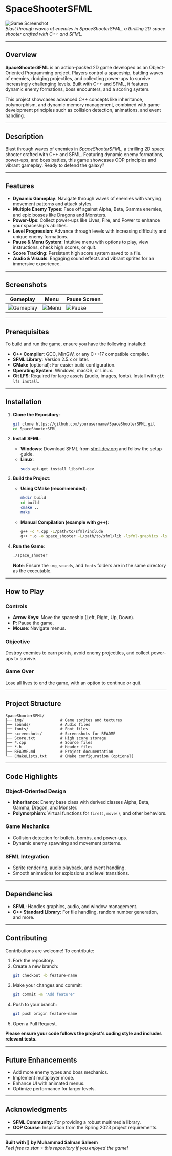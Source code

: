 # SpaceShooterSFML

![Game Screenshot](Screenshots/gameplay.png)  
*Blast through waves of enemies in SpaceShooterSFML, a thrilling 2D space shooter crafted with C++ and SFML.*

---

## Overview

**SpaceShooterSFML** is an action-packed 2D game developed as an Object-Oriented Programming project. Players control a spaceship, battling waves of enemies, dodging projectiles, and collecting power-ups to survive increasingly challenging levels. Built with C++ and SFML, it features dynamic enemy formations, boss encounters, and a scoring system.

This project showcases advanced C++ concepts like inheritance, polymorphism, and dynamic memory management, combined with game development principles such as collision detection, animations, and event handling.

---

## Description

Blast through waves of enemies in *SpaceShooterSFML*, a thrilling 2D space shooter crafted with C++ and SFML. Featuring dynamic enemy formations, power-ups, and boss battles, this game showcases OOP principles and vibrant gameplay. Ready to defend the galaxy?

---

## Features

- **Dynamic Gameplay**: Navigate through waves of enemies with varying movement patterns and attack styles.
- **Multiple Enemy Types**: Face off against Alpha, Beta, Gamma enemies, and epic bosses like Dragons and Monsters.
- **Power-Ups**: Collect power-ups like Lives, Fire, and Power to enhance your spaceship's abilities.
- **Level Progression**: Advance through levels with increasing difficulty and unique enemy formations.
- **Pause & Menu System**: Intuitive menu with options to play, view instructions, check high scores, or quit.
- **Score Tracking**: Persistent high score system saved to a file.
- **Audio & Visuals**: Engaging sound effects and vibrant sprites for an immersive experience.

---

## Screenshots

| Gameplay | Menu | Pause Screen |
|----------|------|--------------|
| ![Gameplay](Screenshots/gameplay.png) | ![Menu](Screenshots/menu.png) | ![Pause](Screenshots/pausescreen.png) |

---

## Prerequisites

To build and run the game, ensure you have the following installed:

- **C++ Compiler**: GCC, MinGW, or any C++17 compatible compiler.
- **SFML Library**: Version 2.5.x or later.
- **CMake** (optional): For easier build configuration.
- **Operating System**: Windows, macOS, or Linux.
- **Git LFS**: Required for large assets (audio, images, fonts). Install with `git lfs install`.

---

## Installation

1. **Clone the Repository**:
   ```bash
   git clone https://github.com/yourusername/SpaceShooterSFML.git
   cd SpaceShooterSFML
   ```

2. **Install SFML**:
   - **Windows**: Download SFML from [sfml-dev.org](https://www.sfml-dev.org/) and follow the setup guide.
   - **Linux**:
     ```bash
     sudo apt-get install libsfml-dev
     ```

3. **Build the Project**:
   - **Using CMake (recommended)**:
     ```bash
     mkdir build
     cd build
     cmake ..
     make
     ```
   - **Manual Compilation (example with g++)**:
     ```bash
     g++ -c *.cpp -I/path/to/sfml/include
     g++ *.o -o space_shooter -L/path/to/sfml/lib -lsfml-graphics -lsfml-window -lsfml-system -lsfml-audio
     ```

4. **Run the Game**:
   ```bash
   ./space_shooter
   ```
   **Note**: Ensure the `img`, `sounds`, and `fonts` folders are in the same directory as the executable.

---

## How to Play

### Controls
- **Arrow Keys**: Move the spaceship (Left, Right, Up, Down).
- **P**: Pause the game.
- **Mouse**: Navigate menus.

### Objective
Destroy enemies to earn points, avoid enemy projectiles, and collect power-ups to survive.

### Game Over
Lose all lives to end the game, with an option to continue or quit.

---

## Project Structure

```
SpaceShooterSFML/
├── img/                # Game sprites and textures
├── sounds/             # Audio files
├── fonts/              # Font files
├── screenshots/        # Screenshots for README
├── Score.txt           # High score storage
├── *.cpp               # Source files
├── *.h                 # Header files
├── README.md           # Project documentation
└── CMakeLists.txt      # CMake configuration (optional)
```

---

## Code Highlights

### Object-Oriented Design
- **Inheritance**: Enemy base class with derived classes Alpha, Beta, Gamma, Dragon, and Monster.
- **Polymorphism**: Virtual functions for `fire()`, `move()`, and other behaviors.

### Game Mechanics
- Collision detection for bullets, bombs, and power-ups.
- Dynamic enemy spawning and movement patterns.

### SFML Integration
- Sprite rendering, audio playback, and event handling.
- Smooth animations for explosions and level transitions.

---

## Dependencies

- **SFML**: Handles graphics, audio, and window management.
- **C++ Standard Library**: For file handling, random number generation, and more.

---

## Contributing

Contributions are welcome! To contribute:

1. Fork the repository.
2. Create a new branch:
   ```bash
   git checkout -b feature-name
   ```
3. Make your changes and commit:
   ```bash
   git commit -m "Add feature"
   ```
4. Push to your branch:
   ```bash
   git push origin feature-name
   ```
5. Open a Pull Request.

**Please ensure your code follows the project's coding style and includes relevant tests.**

---

## Future Enhancements

- Add more enemy types and boss mechanics.
- Implement multiplayer mode.
- Enhance UI with animated menus.
- Optimize performance for larger levels.

---

## Acknowledgments

- **SFML Community**: For providing a robust multimedia library.
- **OOP Course**: Inspiration from the Spring 2023 project requirements.

---

**Built with 🚀 by Muhammad Salman Saleem**  
*Feel free to star ⭐ this repository if you enjoyed the game!*


